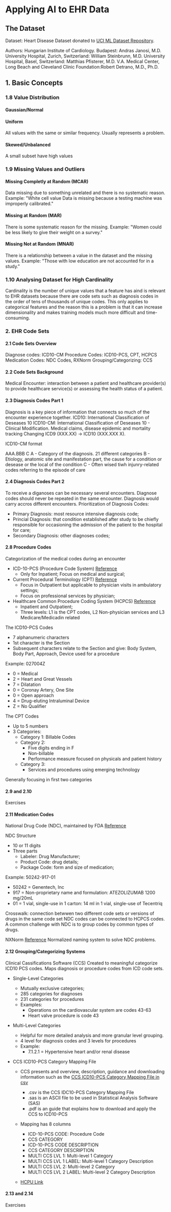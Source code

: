 # Applying AI to EHR Data

## The Dataset
Dataset: Heart Disease Dataset donated to [UCI ML Dataset Repository](https://archive.ics.uci.edu/ml/datasets/heart+Disease).

Authors:
Hungarian Institute of Cardiology. Budapest: Andras Janosi, M.D.
University Hospital, Zurich, Switzerland: William Steinbrunn, M.D.
University Hospital, Basel, Switzerland: Matthias Pfisterer, M.D.
V.A. Medical Center, Long Beach and Cleveland Clinic Foundation:Robert Detrano, M.D., Ph.D.

## 1. Basic Concepts

### 1.8 Value Distribution
#### Gaussian/Normal
#### Uniform
All values with the same or similar frequency. Usually represents a problem.
#### Skewed/Unbalanced
A small subset have high values

### 1.9 Missing Values and Outliers
#### Missing Completly at Random (MCAR)
Data missing due to something unrelated and there is no systematic reason.
Example: "White cell value Data is missing because a testing machine was improperly calibrated."
#### Missing at Random (MAR)
There is some systematic reason for the missing.
Example: "Women could be less likely to give their weight on a survey."
#### Missing Not at Random (MNAR)
There is a relationship between a value in the dataset and the missing values.
Example: "Those with low education are not accounted for in a study."

### 1.10 Analysing Dataset for High Cardinality
Cardinality is the number of unique values that a feature has aind is relevant to EHR datasets because there are code sets such as diagnosis codes in the order of tens of thousands of unique codes. This only applies to categorical features and the reason this is a problem is that it can increase dimensionality and makes training models much more difficult and time-consuming.

### 2. EHR Code Sets
#### 2.1 Code Sets Overview

Diagnose codes: ICD10-CM
Procedure Codes: ICD10-PCS, CPT, HCPCS
Medication Codes: NDC Codes, RXNorm
Grouping/Categorizing: CCS

#### 2.2 Code Sets Background
Medical Encounter: interaction between a patient and healthcare provider(s) to provide healthcare service(s) or assessing the health status of a patient.

#### 2.3 Diagnosis Codes Part 1
Diagnosis is a key piece of information that connects so much of the encounter experience together.
ICD10: International Classification of Deseases 10
ICD10-CM: International Classification of Deseases 10 - Clinical Modification. Medical claims, disease epidemic and mortality tracking
Changing ICD9 (XXX.XX) -> ICD10 (XXX.XXX X).

ICD10-CM format

AAA.BBB C
A - Category of the diagnosis. 21 different categories
B - Etiology, anatomic site and manifestation part, the cause for a condition or desease or the local of the condition
C - Often wised tiwh injunry-related codes referring to the episode of care

#### 2.4 Diagnosis Codes Part 2
To receive a diganoses can be necessary several encounters.
Diagnose codes should never be repeated in the same encounter.
Diagnosis would carry accros different encounters.
Prioritization of Diagnosis Codes:
 - Primary Diagnosis: most resource intensive diagnosis code;
 - Princial Diagnosis: that condition established after study to be chiefly responsible for occasioning the admission of the patient to the hospital for care;
 - Secondary Diagnosis: other diagnoses codes;

#### 2.8 Procedure Codes
Categorization of the medical codes during an encounter
- ICD-10-PCS (Procedure Code System) [Reference](https://www.cms.gov/Medicare/Coding/ICD10/Downloads/2014-pcs-procedure-coding-system.pdf)
    - Only for Inpatient;
Focus on medical and surgical;
- Current Procedural Terminology (CPT) [Reference](https://www.aapc.com/resources/medical-coding/cpt.aspx)
    - Focus in Outpatient but applicable to physician visits in ambulatory settings;
    - Focus on professional services by physician;
- Healthcare Common Procedure Coding System (HCPCS) [Reference](https://en.wikipedia.org/wiki/Healthcare_Common_Procedure_Coding_System)
    - Inpatient and Outpatient;
    - Three levels: L1 is the CPT codes, L2 Non-physician services and L3 Medicare/Medicadin related

The ICD10-PCS Codes
- 7 alphanumeric characters
- 1st character is the Section
- Subsequent characters relate to the Section and give: Body System, Body Part, Approach, Device used for a procedure

Example: 027004Z
- 0 = Medical
- 2 = Heart and Great Vessels
- 7 = Dilatation
- 0 = Coronay Artery, One Site
- 0 = Open approach
- 4 = Drug-eluting Intraluminal Device
- Z = No Qualifier

The CPT Codes 
- Up to 5 numbers
- 3 Categories: 
    - Category 1: Billable Codes
    - Category 2:
        - Five digits ending in F
        - Non-billable
        - Performance measure focused on physicals and patient history
    - Category 3:
        - Services and procedures using emerging technology

Generally focusing in first two categories

#### 2.9 and 2.10
Exercises

#### 2.11 Medication Codes

National Drug Code (NDC), maintained by FDA [Reference](https://ndclist.com/)

NDC Structure
- 10 or 11 digits
- Three parts
    - Labeler: Drug Manufacturer;
    - Product Code: drug details;
    - Package Code: form and size of medication;

Example: 50242-917-01
- 50242 = Genentech, Inc
- 917 = Non-proprietary name and formulation: ATEZOLIZUMAB 1200 mg/20mL
- 01 = 1 vial, single-use in 1 carton: 14 ml in 1 vial, single-use of Tecentriq

Crosswalk: connection betwwen two different code sets or versions of drugs in the same code set
NDC codes can be connected to HCPCS codes.
A common challenge with NDC is to group codes by common types of drugs.

NXNorm [Reference](https://www.nlm.nih.gov/research/umls/rxnorm/overview.html)
Normalized naming system to solve NDC problems. 

#### 2.12 Grouping/Categorizing Systems

Clinical Cassifications Software (CCS)
Created to meaningful categorize ICD10 PCS codes. Maps diagnosis or procedure codes from ICD code sets.
- Single-Level Categories
    - Mutually exclusive categories;
    - 285 categories for diagnoses
    - 231 categories for procedures
    - Examples:
        - Operations on the cardiovascular system are codes 43-63
        - Heart valve procedure is code 43
- Multi-Level Categories
    - Helpful for more detailed analysis and more granular level grouping. 
    - 4 level for diagnosis codes and 3 levels for procedures
    - Example:
        - 7.1.2.1 = Hypertensive heart and/or renal disease

- CCS ICD10-PCS Category Mapping File
    - CCS presents and overview, description, guidance and downloading information such as the [CCS ICD10-PCS Category Mapping File in csv](https://www.hcup-us.ahrq.gov/toolssoftware/ccs10/ccs10.jsp#download)
        - .csv is the CCS IDC10-PCS Category Mapping File
        - .sas is an ASCII file to be used in Statistical Analysis Software (SAS)
        - .pdf is an guide that explains how to download and apply the CCS to ICD10-PCS
    - Mapping has 8 columns
        - ICD-10-PCS CODE: Procedure Code
        - CCS CATEGORY
        - ICD-10-PCS CODE DESCRIPTION
        - CCS CATEGORY DESCRIPTION
        - MULTI CCS LVL 1: Multi-level 1 Category 
        - MULTI CCS LVL 1 LABEL: Multi-level 1 Category Description 
        - MULTI CCS LVL 2: Multi-level 2 Category 
        - MULTI CCS LVL 2 LABEL: Multi-level 2 Category Description

    - [HCPU Link](https://www.hcup-us.ahrq.gov/toolssoftware/ccs/AppendixCMultiDX.txt)

#### 2.13 and 2.14
Exercises